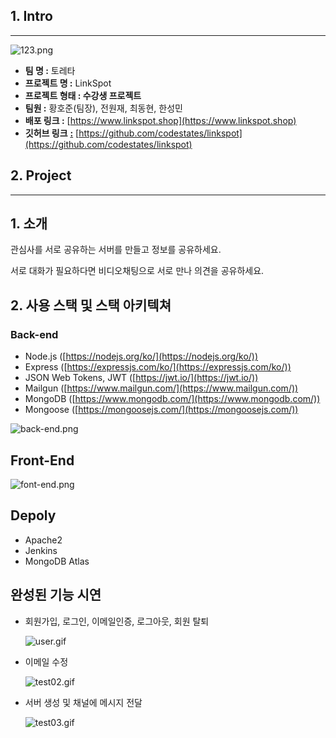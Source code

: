 ## 1. Intro

---

![123.png](https://s3-us-west-2.amazonaws.com/secure.notion-static.com/4f306f6f-a84f-4798-968d-06fadfe372a7/123.png)

- **팀 명 :** 토레타
- **프로젝트 명 :** LinkSpot
- **프로젝트 형태 : 수강생 프로젝트**
- **팀원 :** 황호준(팀장), 전원재, 최동현, 한성민
- **배포 링크 :** [https://www.linkspot.shop](https://www.linkspot.shop)
- **깃허브 링크** **[:](https://www.linkspot.shop/login)** [https://github.com/codestates/linkspot](https://github.com/codestates/linkspot)

## 2. Project

---

## 1. 소개

관심사를 서로 공유하는 서버를 만들고 정보를 공유하세요.

서로 대화가 필요하다면 비디오채팅으로 서로 만나 의견을 공유하세요.

## 2. 사용 스택 및 스택 아키텍쳐

### Back-end

- Node.js ([https://nodejs.org/ko/](https://nodejs.org/ko/))
- Express ([https://expressjs.com/ko/](https://expressjs.com/ko/))
- JSON Web Tokens, JWT ([https://jwt.io/](https://jwt.io/))
- Mailgun ([https://www.mailgun.com/](https://www.mailgun.com/))
- MongoDB ([https://www.mongodb.com/](https://www.mongodb.com/))
- Mongoose ([https://mongoosejs.com/](https://mongoosejs.com/))

![back-end.png](https://s3-us-west-2.amazonaws.com/secure.notion-static.com/01638e82-2cdd-4407-8ea4-a02f58cb44c2/back-end.png)

## Front-End

![font-end.png](https://s3-us-west-2.amazonaws.com/secure.notion-static.com/a4014ab1-ac2f-496a-939d-eef634e76c20/font-end.png)

## Depoly

- Apache2
- Jenkins
- MongoDB Atlas

## 완성된 기능 시연

- 회원가입, 로그인, 이메일인증, 로그아웃, 회원 탈퇴
    
    ![user.gif](https://s3-us-west-2.amazonaws.com/secure.notion-static.com/651cc954-cd52-4767-b3b2-45d80dd65fe1/user.gif)
    
- 이메일 수정
    
    ![test02.gif](https://s3-us-west-2.amazonaws.com/secure.notion-static.com/cb1397b5-d116-4a05-a52b-3df10683d5e3/test02.gif)
    
- 서버 생성 및 채널에 메시지 전달
    
    ![test03.gif](https://s3-us-west-2.amazonaws.com/secure.notion-static.com/e6e2e758-fc30-4e9f-be9b-6a159a8c9fd8/test03.gif)
